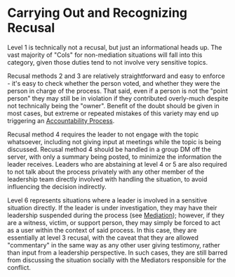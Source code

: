 # Carrying Out and Recognizing Recusal

Level 1 is technically not a recusal, but just an informational heads up. The vast majority of "CoIs" for non-mediation situations will fall into this category, given those duties tend to not involve very sensitive topics.

Recusal methods 2 and 3 are relatively straightforward and easy to enforce - it's easy to check whether the person voted, and whether they were the person in charge of the process. That said, even if a person is not the "point person" they may still be in violation if they contributed overly-much despite not technically being the "owner". Benefit of the doubt should be given in most cases, but extreme or repeated mistakes of this variety may end up triggering an [Accountability Process](#accountability-and-mediation).

Recusal method 4 requires the leader to not engage with the topic whatsoever, including not giving input at meetings while the topic is being discussed. Recusal method 4 should be handled in a group DM off the server, with only a summary being posted, to minimize the information the leader receives. Leaders who are abstaining at level 4 or 5 are also required to not talk about the process privately with any other member of the leadership team directly involved with handling the situation, to avoid influencing the decision indirectly.

Level 6 represents situations where a leader is involved in a sensitive situation directly. If the leader is under investigation, they may have their leadership suspended during the process (see [Mediation](#accountability-and-mediation)); however, if they are a witness, victim, or support person, they may simply be forced to act as a user within the context of said process. In this case, they are essentially at level 3 recusal, with the caveat that they are allowed "commentary" in the same way as any other user giving testimony, rather than input from a leadership perspective. In such cases, they are still barred from discussing the situation socially with the Mediators responsible for the conflict.
